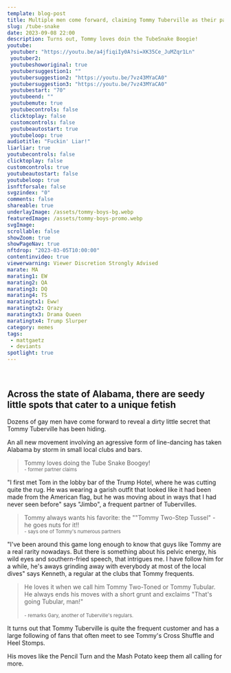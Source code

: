 ```yaml
---
template: blog-post
title: Multiple men come forward, claiming Tommy Tuberville as their partner
slug: /tube-snake
date: 2023-09-08 22:00
description: Turns out, Tommy loves doin the TubeSnake Boogie!
youtube:
 youtuber: "https://youtu.be/a4jfiqiIy0A?si=XK35Ce_JuMZqr1Ln"
 youtuber2: 
 youtubeshoworiginal: true
 youtubersuggestion1: ""
 youtubersuggestion2: "https://youtu.be/7vz43MYaCA0"
 youtubersuggestion3: "https://youtu.be/7vz43MYaCA0"
 youtubestart: "70"
 youtubeend: ""
 youtubemute: true
 youtubecontrols: false
 clicktoplay: false
 customcontrols: false
 youtubeautostart: true
 youtubeloop: true
audiotitle: "Fuckin' Liar!"
liarliar: true
youtubecontrols: false
clicktoplay: false
customcontrols: true
youtubeautostart: false
youtubeloop: true
isnftforsale: false
svgzindex: "0"
comments: false
shareable: true
underlayImage: /assets/tommy-boys-bg.webp
featuredImage: /assets/tommy-boys-promo.webp
svgImage: 
scrollable: false
showZoom: true
showPageNav: true
nftdrop: "2023-03-05T10:00:00"
contentinvideo: true
viewerwarning: Viewer Discretion Strongly Advised
marate: MA
marating1: EW
marating2: QA
marating3: DQ
marating4: TS
maratingtx1: Eww!
maratingtx2: Qrazy
maratingtx3: Drama Queen
maratingtx4: Trump Slurper
category: memes
tags: 
 - mattgaetz
 - deviants
spotlight: true
---
```

<div class="contentinside" style="">
<!-- <img class="" src="/assets/matt-floating-head.webp" width="100%" style=" z-index:-1; opacity:0;
animation: kariFilter1 6s ease-in-out;
animation-delay: 4s;
animation-iteration-count:infinite;
" /> -->


<!-- <div class="bubble bubble-bottom-left" style="position:absolute; width:; top:30%; left:20vw; display:flex; justify-content:center;backdrop-filter: blur(6px);
animation: bubbleBop 9s ease-in;
animation-delay: 6s;
animation-direction: forwards;
animation-iteration-count:1;
opacity:0;
"><span style="font-size:120%; font-weight:bold;"><span style="font-size:160%; font-weight:bold;"></span></div>


<div class="bubble bubble-bottom-right" style="position:absolute; width:50vw; top:50%; right:20vw; display:block; justify-content:center; font-size:110%;backdrop-filter: blur(6px);
animation: bubbleBop1 10s ease-in;
animation-delay:8s;
animation-direction: forwards;
animation-iteration-count:1;
opacity:0;
"><span style="font-weight:bold;"></span></div> -->


</div>

<style>

@keyframes kariFilter1{
	0% { 
		opacity:0; }

	25% {
		/* -webkit-backdrop-filter: blur(15px); 
		backdrop-filter: blur(15px);  */
		opacity:.3;
	}
	50% {
		transform:translateY(1%);
		/* -webkit-backdrop-filter: blur(6px); 
		backdrop-filter: blur(6px);  */
		opacity:.8;
	}
	75% {
		transform:translateY(-1%);
		/* -webkit-backdrop-filter: blur(12px); 
		backdrop-filter: blur(12px);  */
		opacity:.7;
	}
	100% { 
		transform:translateY(1%);
		/* -webkit-backdrop-filter: blur(8px); 
		backdrop-filter: blur(8px);  */
		opacity:.2;
	}
  }


</style>
<div class="contentbody" style="text-align:left !important; margin-top:0;">
<span style="text-align: center;">



</span>

<br />


## Across the state of Alabama, there are seedy little spots that cater to a unique fetish 


Dozens of gay men have come forward to reveal a dirty little secret that Tommy Tuberville has been hiding. 

 An all new movement involving an agressive form of line-dancing has taken Alabama by storm in small local clubs and bars.



<blockquote>
Tommy loves doing the Tube Snake Boogey!
<br /><span style="font-size:80%;">- former partner claims</span>
 </blockquote>

"I first met Tom in the lobby bar of the Trump Hotel, where he was cutting quite the rug. He was wearing a garish outfit that looked like it had been made from the American flag, but he was moving about in ways that I had never seen before" says "Jimbo", a frequent partner of Tubervilles. 
<blockquote>
Tommy always wants his favorite: the ""Tommy Two-Step Tussel" - he goes nuts for it!!
<br /><span style="font-size:80%;">- says one of Tommy's numerous partners</span> </blockquote>
"I've been around this game long enough to know that guys like Tommy are a real rarity nowadays. But there is something about his pelvic energy, his wild eyes and southern-fried speech, that intrigues me. I have follow him for a while, he's aways grinding away with everybody at most of the local dives" says Kenneth, a regular at the clubs that Tommy frequents.
<blockquote>
He loves it when we call him Tommy Two-Toned or Tommy Tubular. He always ends his moves with a short grunt and exclaims "That's going Tubular, man!"
<br /><br /><span style="font-size:80%;"> - remarks Gary, another of Tuberville's regulars.</span> </blockquote>

It turns out that Tommy Tuberville is quite the frequent customer and has a large following of fans that often meet to see Tommy's Cross Shuffle and Heel Stomps.

His moves like the Pencil Turn and the Mash Potato keep them all calling for more.
















</div>